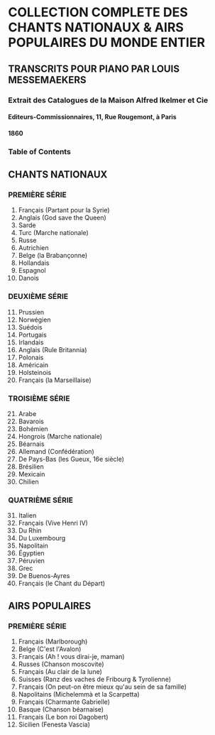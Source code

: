 # COLLECTION COMPLETE DES CHANTS NATIONAUX & AIRS POPULAIRES DU MONDE ENTIER
## TRANSCRITS POUR PIANO PAR LOUIS MESSEMAEKERS
### Extrait des Catalogues de la Maison Alfred Ikelmer et Cie
#### Editeurs-Commissionnaires, 11, Rue Rougemont, à Paris
#### 1860

### Table of Contents

## CHANTS NATIONAUX

### PREMIÈRE SÉRIE
1. Français (Partant pour la Syrie)
2. Anglais (God save the Queen)
3. Sarde
4. Turc (Marche nationale)
5. Russe
6. Autrichien
7. Belge (la Brabançonne)
8. Hollandais
9. Espagnol
10. Danois

### DEUXIÈME SÉRIE
11. Prussien
12. Norwégien
13. Suédois
14. Portugais
15. Irlandais
16. Anglais (Rule Britannia)
17. Polonais
18. Américain
19. Holsteinois
20. Français (la Marseillaise)

### TROISIÈME SÉRIE
21. Arabe
22. Bavarois
23. Bohémien
24. Hongrois (Marche nationale)
25. Béarnais
26. Allemand (Confédération)
27. De Pays-Bas (les Gueux, 16e siècle)
28. Brésilien
29. Mexicain
30. Chilien

### QUATRIÈME SÉRIE
31. Italien
32. Français (Vive Henri IV)
33. Du Rhin
34. Du Luxembourg
35. Napolitain
36. Égyptien
37. Péruvien
38. Grec
39. De Buenos-Ayres
40. Français (le Chant du Départ)

## AIRS POPULAIRES

### PREMIÈRE SÉRIE
1. Français (Marlborough)
2. Belge (C'est l'Avalon)
3. Français (Ah ! vous dirai-je, maman)
4. Russes (Chanson moscovite)
5. Français (Au clair de la lune)
6. Suisses (Ranz des vaches de Fribourg & Tyrolienne)
7. Français (On peut-on être mieux qu'au sein de sa famille)
8. Napolitains (Michelemmà et la Scarpetta)
9. Français (Charmante Gabrielle)
10. Basque (Chanson béarnaise)
11. Français (Le bon roi Dagobert)
12. Sicilien (Fenesta Vascia)

